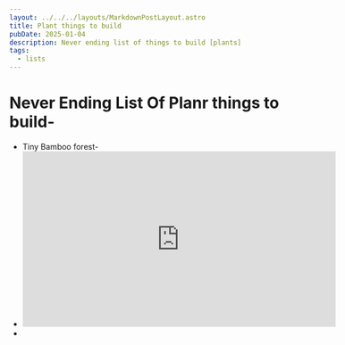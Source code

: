 ```yaml
---
layout: ../../../layouts/MarkdownPostLayout.astro
title: Plant things to build
pubDate: 2025-01-04
description: Never ending list of things to build [plants]
tags:
  - lists
---
```

# Never Ending List Of Planr things to build-


-  Tiny Bamboo forest- 
- <iframe width="560/3" height="315/3" src="https://www.youtube.com/embed/IbTGxfn6--0?si=90RlVgqdfybEt_-4" title="YouTube video player" frameborder="0" allow="accelerometer; autoplay; clipboard-write; encrypted-media; gyroscope; picture-in-picture; web-share" referrerpolicy="strict-origin-when-cross-origin" allowfullscreen></iframe>
- 
